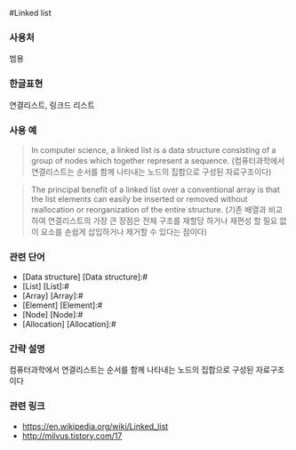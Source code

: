 #Linked list

### 사용처
범용

### 한글표현
연결리스트, 링크드 리스트

### 사용 예
>  In computer science, a linked list is a data structure consisting of a group of nodes which together represent a sequence. (컴퓨터과학에서 연결리스트는 순서를 함께 나타내는 노드의 집합으로 구성된 자료구조이다)

> The principal benefit of a linked list over a conventional array is that the list elements can easily be inserted or removed without reallocation or reorganization of the entire structure. (기존 배열과 비교하여 연결리스트의 가장 큰 장점은 전체 구조를 재할당 하거나 재편성 할 필요 없이 요소를 손쉽게 삽입하거나 제거할 수 있다는 점이다)

### 관련 단어
* [Data structure]
[Data structure]:#
* [List]
[List]:#
* [Array]
[Array]:#
* [Element]
[Element]:#
* [Node]
[Node]:#
* [Allocation]
[Allocation]:#

### 간략 설명
컴퓨터과학에서 연결리스트는 순서를 함께 나타내는 노드의 집합으로 구성된 자료구조이다

### 관련 링크
* https://en.wikipedia.org/wiki/Linked_list
* http://milvus.tistory.com/17
